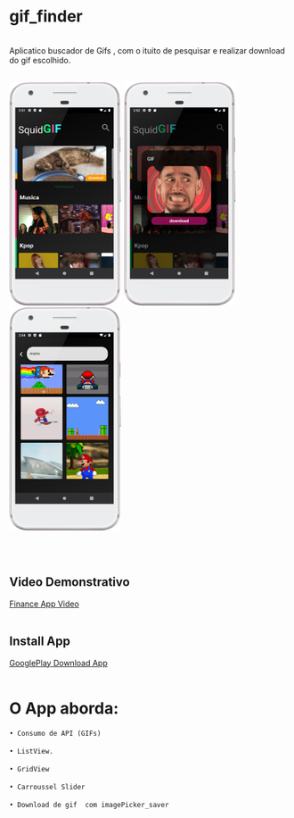 # gif_finder
 
<br>
Aplicatico buscador de Gifs , com o ituito de pesquisar e realizar download do gif escolhido.
<br><br>
<div align="left">
  
 <img  width="200" height="400" src="gifando/assets/print1.png"><span style="padding-left:2px"></span>
 <img  width="200" height="400" src="gifando/assets/print2.png"><span style="padding-left:2px"></span>
 <img  width="200" height="400" src="gifando/assets/print3.png"><span style="padding-left:2px"></span>
 
 

 
 </div>
 <br><br>
 
 ## Video Demonstrativo
 
 [Finance App Video](https://youtu.be/ec6wl12Lgy4)
 <br><br>
 
 
 ## Install App
 
 [GooglePlay Download App](https://play.google.com/store/apps/details?id=com.dantas.thiago.squidgif)
 <br><br>
 
 # O App aborda:

    • Consumo de API (GIFs)
  
    • ListView.
    
    • GridView
  
    • Carroussel Slider
  
    • Download de gif  com imagePicker_saver
    
    
